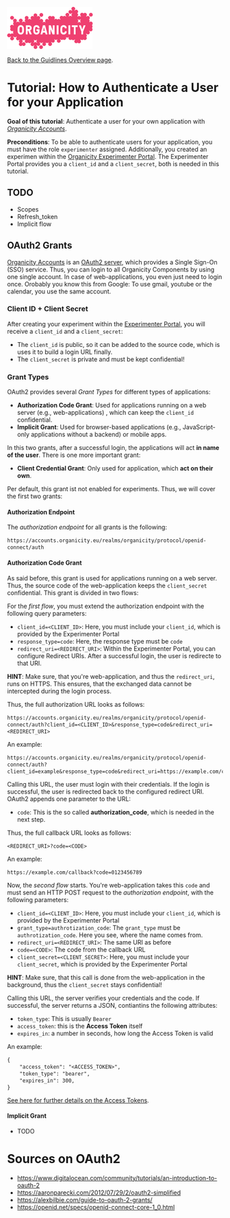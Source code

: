 ![Organicity logo](../images/organicity_logo_pink_100.png)

[Back to the Guidlines Overview page](https://organicityeu.github.io/).

# Tutorial: How to Authenticate a User for your Application

**Goal of this tutorial**: Authenticate a user for your own application with [*Organicity Accounts*](TODO).

**Preconditions**: To be able to authenticate users for your application, you must have the role `experimenter` assigned.
Additionally, you created an experimen within the [Organicity Experimenter Portal](TODO). The Experimenter Portal
provides you a `client_id` and a `client_secret`, both is needed in this tutorial.

## TODO

* Scopes
* Refresh_token
* Implicit flow

## OAuth2 Grants

[Organicity Accounts](https://accounts.organicity.eu/) is an [OAuth2 server](https://tools.ietf.org/html/rfc6749), which provides a Single Sign-On (SSO) service. Thus, you can login to
all Organicity Components by using one single account. In case of web-applications, you even just need to login once.
Orobably you know this from Google: To use gmail, youtube or the calendar, you use the same account.

<!--
### Roles

To use Organicity Accounts, OAuth2 provides different Roles:

* Client: This is your application. Within OAuth2, it is called *Client*
* User: The user, who wants to login to your application
* Resource Server:
* Authorization Server
-->

### Client ID + Client Secret

After creating your experiment within the [Experimenter Portal](http://experimenters.organicity.eu/), you will receive a `client_id` and a `client_secret`:

* The `client_id` is public, so it can be added to the source code, which is uses it to build a login URL finally.
* The `client_secret` is private and must be kept confidential!

### Grant Types

OAuth2 provides several *Grant Types* for different types of applications:

* **Authorization Code Grant**: Used for applications running on a web server (e.g., web-applications) , which can keep the `client_id` confidential.
* **Implicit Grant**: Used for browser-based applications (e.g., JavaScript-only applications without a backend) or mobile apps.

In this two grants, after a successful login, the applications will act **in name of the user**. There is one more important grant:

* **Client Credential Grant**: Only used for application, which **act on their own**.

Per default, this grant ist not enabled for experiments. Thus, we will cover the first two grants:

#### Authorization Endpoint

The *authorization endpoint* for all grants is the following:

```
https://accounts.organicity.eu/realms/organicity/protocol/openid-connect/auth
```

#### Authorization Code Grant

As said before, this grant is used for applications running on a web server. Thus, the source code of the web-application
keeps the `client_secret` confidential. This grant is divided in two flows:

For the *first flow*, you must extend the authorization endpoint with the following
query parameters:

* `client_id=<CLIENT_ID>`: Here, you must include your `client_id`, which is provided by the Experimenter Portal
* `response_type=code`: Here, the response type must be `code`
* `redirect_uri=<REDIRECT_URI>`: Within the Experimenter Portal, you can configure Redirect URIs. After a successful login, the user is redirecte to that URI.

**HINT**: Make sure, that you're web-application, and thus the `redirect_uri`, runs on HTTPS. This ensures, that the exchanged data cannot be intercepted during the login process.

Thus, the full authorization URL looks as follows:

```
https://accounts.organicity.eu/realms/organicity/protocol/openid-connect/auth?client_id=<CLIENT_ID>&response_type=code&redirect_uri=<REDIRECT_URI>
```

An example:

```
https://accounts.organicity.eu/realms/organicity/protocol/openid-connect/auth?client_id=example&response_type=code&redirect_uri=https://example.com/callback
```

Calling this URL, the user must login with their credentials. If the login is successful, the user is redirected back to the configured redirect URI.
OAuth2 appends one parameter to the URL:

* `code`: This is the so called **authorization_code**, which is needed in the next step.

Thus, the full callback URL looks as follows:

```
<REDIRECT_URI>?code=<CODE>
```

An example:

```
https://example.com/callback?code=0123456789
```

Now, the *second flow* starts. You're web-application takes this `code` and must send an HTTP POST request to the
*authorization endpoint*, with the following parameters:

* `client_id=<CLIENT_ID>`: Here, you must include your `client_id`, which is provided by the Experimenter Portal
* `grant_type=authrotization_code`: The `grant_type` must be `authrotization_code`. Here you see, where the name comes from.
* `redirect_uri=<REDIRECT_URI>`: The same URI as before
* `code=<CODE>`: The code from the callback URL
* `client_secret=<CLIENT_SECRET>`: Here, you must include your `client_secret`, which is provided by the Experimenter Portal

**HINT**: Make sure, that this call is done from the web-application in the background, thus the `client_secret` stays confidential!

Calling this URL, the server verifies your credentials and the code. If successful, the server returns a JSON, contiantins the following attributes:

* `token_type`: This is usually `Bearer`
* `access_token`: this is the **Access Token** itself
* `expires_in`: a number in seconds, how long the Access Token is valid

An example:

```
{
    "access_token": "<ACCESS_TOKEN>",
    "token_type": "bearer",
    "expires_in": 300,
}
```

[See here for further details on the Access Tokens](HowToAccessToken.md).

#### Implicit Grant

* TODO

# Sources on OAuth2

* https://www.digitalocean.com/community/tutorials/an-introduction-to-oauth-2
* https://aaronparecki.com/2012/07/29/2/oauth2-simplified
* https://alexbilbie.com/guide-to-oauth-2-grants/
* https://openid.net/specs/openid-connect-core-1_0.html
